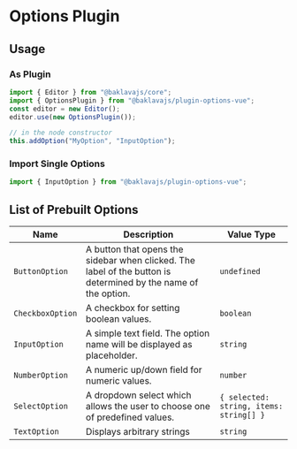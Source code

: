 # Options Plugin

## Usage

### As Plugin
```js
import { Editor } from "@baklavajs/core";
import { OptionsPlugin } from "@baklavajs/plugin-options-vue";
const editor = new Editor();
editor.use(new OptionsPlugin());

// in the node constructor
this.addOption("MyOption", "InputOption");
```

### Import Single Options
```js
import { InputOption } from "@baklavajs/plugin-options-vue";
```

## List of Prebuilt Options
| Name | Description | Value Type |
| --- | --- | --- |
| `ButtonOption` | A button that opens the sidebar when clicked. The label of the button is determined by the name of the option. | `undefined` |
| `CheckboxOption` | A checkbox for setting boolean values. | `boolean` |
| `InputOption` | A simple text field. The option name will be displayed as placeholder. | `string` |
| `NumberOption` | A numeric up/down field for numeric values. | `number` |
| `SelectOption` | A dropdown select which allows the user to choose one of predefined values. | `{ selected: string, items: string[] }` |
| `TextOption` | Displays arbitrary strings | `string` |